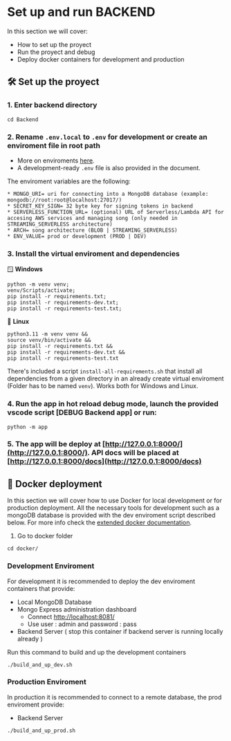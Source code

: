 # Set up and run BACKEND

In this section we will cover:

- How to set up the proyect
- Run the proyect and debug
- Deploy docker containers for development and production

## 🛠 Set up the proyect

### 1. Enter backend directory

```console
cd Backend
```

### 2. Rename `.env.local` to `.env` for development or create an enviroment file in root path

* More on enviroments [here](Environment.md).
* A development-ready `.env` file is also provided in the document.

The enviroment variables are the following:

```
* MONGO_URI= uri for connecting into a MongoDB database (example: mongodb://root:root@localhost:27017/)
* SECRET_KEY_SIGN= 32 byte key for signing tokens in backend
* SERVERLESS_FUNCTION_URL= (optional) URL of Serverless/Lambda API for accesing AWS services and managing song (only needed in STREAMING_SERVERLESS architecture)
* ARCH= song architecture (BLOB | STREAMING_SERVERLESS)
* ENV_VALUE= prod or development (PROD | DEV)
```

### 3. Install the virtual enviroment and dependencies

🪟 **Windows**
```console
python -m venv venv;
venv/Scripts/activate;
pip install -r requirements.txt;
pip install -r requirements-dev.txt;
pip install -r requirements-test.txt;

```

🐧 **Linux**
```console
python3.11 -m venv venv &&
source venv/bin/activate &&
pip install -r requirements.txt &&
pip install -r requirements-dev.txt &&
pip install -r requirements-test.txt
```
There's included a script `install-all-requirements.sh` that install all dependencies from a given directory in an already create virtual enviroment (Folder has to be named `venv`). Works both for Windows and Linux.


### 4. Run the app in hot reload debug mode, launch the provided vscode script [**DEBUG Backend app**] or run:

```console
python -m app
```

### 5. The app will be deploy at **[http://127.0.0.1:8000/](http://127.0.0.1:8000/)**. API docs will be placed at **[http://127.0.0.1:8000/docs](http://127.0.0.1:8000/docs)**

## 🐳 Docker deployment

In this section we will cover how to use Docker for local development or for production deployment. All the necessary tools for development such as a mongoDB database is provided with the dev enviroment script described below. For more info check the [extended docker documentation](Docker.md).

1. Go to docker folder

```console
cd docker/
```

### Development Enviroment

For development it is recommended to deploy the dev enviroment containers that provide:

- Local MongoDB Database
- Mongo Express administration dashboard
  - Connect [http://localhost:8081/](http://localhost:8081/)
  - Use user : admin and password : pass
- Backend Server ( stop this container if backend server is running locally already )

Run this command to build and up the development containers

```console
./build_and_up_dev.sh
```

### Production Enviroment

In production it is recommended to connect to a remote database, the prod enviroment provide:

- Backend Server

```console
./build_and_up_prod.sh
```
